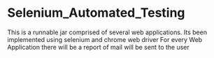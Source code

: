# Selenium_Automated_Testing
This is a runnable jar comprised of several web applications.
Its been implemented using selenium and chrome web driver
For every Web Application there will be a report of mail will be sent to the user
